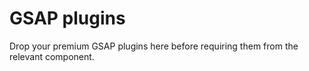 # GSAP plugins

Drop your premium GSAP plugins here before requiring them from the relevant component.

